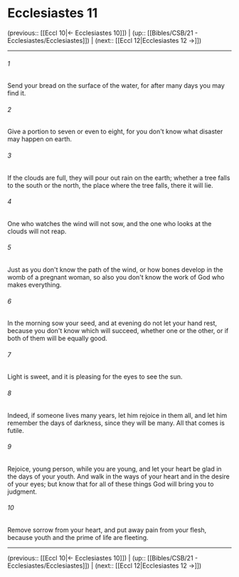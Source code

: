 # Ecclesiastes 11

(previous:: [[Eccl 10|← Ecclesiastes 10]]) | (up:: [[Bibles/CSB/21 - Ecclesiastes/Ecclesiastes]]) | (next:: [[Eccl 12|Ecclesiastes 12 →]])

***


###### 1 
Send your bread on the surface of the water, for after many days you may find it. 

###### 2 
Give a portion to seven or even to eight, for you don't know what disaster may happen on earth. 

###### 3 
If the clouds are full, they will pour out rain on the earth; whether a tree falls to the south or the north, the place where the tree falls, there it will lie. 

###### 4 
One who watches the wind will not sow, and the one who looks at the clouds will not reap. 

###### 5 
Just as you don't know the path of the wind, or how bones develop in the womb of a pregnant woman, so also you don't know the work of God who makes everything. 

###### 6 
In the morning sow your seed, and at evening do not let your hand rest, because you don't know which will succeed, whether one or the other, or if both of them will be equally good. 

###### 7 
Light is sweet, and it is pleasing for the eyes to see the sun. 

###### 8 
Indeed, if someone lives many years, let him rejoice in them all, and let him remember the days of darkness, since they will be many. All that comes is futile. 

###### 9 
Rejoice, young person, while you are young, and let your heart be glad in the days of your youth. And walk in the ways of your heart and in the desire of your eyes; but know that for all of these things God will bring you to judgment. 

###### 10 
Remove sorrow from your heart, and put away pain from your flesh, because youth and the prime of life are fleeting.

***

(previous:: [[Eccl 10|← Ecclesiastes 10]]) | (up:: [[Bibles/CSB/21 - Ecclesiastes/Ecclesiastes]]) | (next:: [[Eccl 12|Ecclesiastes 12 →]])
